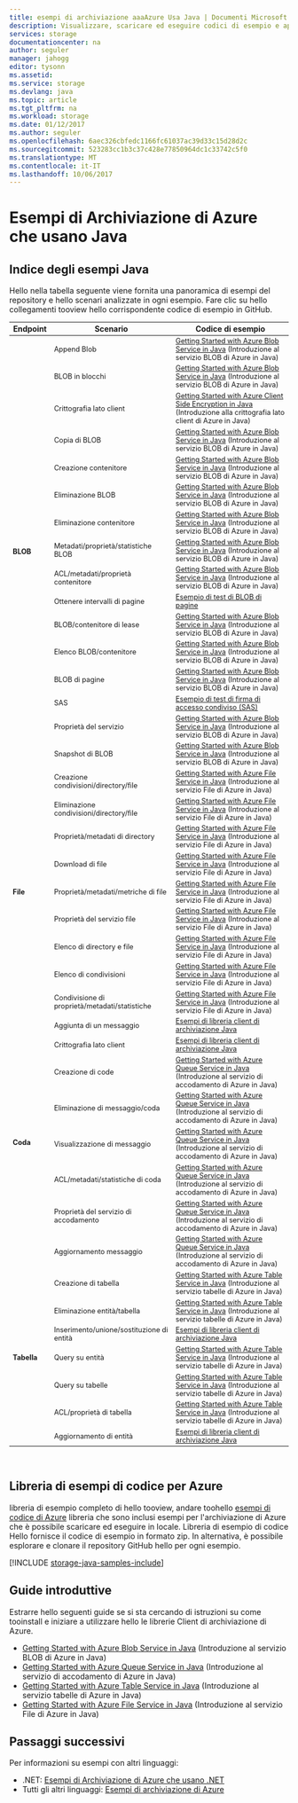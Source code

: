 ```yaml
---
title: esempi di archiviazione aaaAzure Usa Java | Documenti Microsoft
description: Visualizzare, scaricare ed eseguire codici di esempio e applicazioni per l'Archiviazione di Azure. Individuare introduzione esempi per BLOB, code, tabelle e file, utilizzando le librerie client di archiviazione di hello Java.
services: storage
documentationcenter: na
author: seguler
manager: jahogg
editor: tysonn
ms.assetid: 
ms.service: storage
ms.devlang: java
ms.topic: article
ms.tgt_pltfrm: na
ms.workload: storage
ms.date: 01/12/2017
ms.author: seguler
ms.openlocfilehash: 6aec326cbfedc1166fc61037ac39d33c15d28d2c
ms.sourcegitcommit: 523283cc1b3c37c428e77850964dc1c33742c5f0
ms.translationtype: MT
ms.contentlocale: it-IT
ms.lasthandoff: 10/06/2017
---
```

# <a name="azure-storage-samples-using-java"></a>Esempi di Archiviazione di Azure che usano Java

## <a name="java-sample-index"></a>Indice degli esempi Java

Hello nella tabella seguente viene fornita una panoramica di esempi del repository e hello scenari analizzate in ogni esempio. Fare clic su hello collegamenti tooview hello corrispondente codice di esempio in GitHub.

<table style="font-size:90%"><thead><tr><th style="font-size:110%">Endpoint</th><th style="font-size:110%">Scenario</th><th style="font-size:110%">Codice di esempio</th></tr></thead><tbody> 
<tr> 
<td rowspan="16"><b>BLOB</b></td>
<td>Append Blob</td> 
<td><a href="https://github.com/Azure-Samples/storage-blob-java-getting-started/blob/master/src/BlobBasics.java">Getting Started with Azure Blob Service in Java</a> (Introduzione al servizio BLOB di Azure in Java)</td> 
</tr> 
<tr> 
<td>BLOB in blocchi</td>
<td><a href="https://github.com/Azure-Samples/storage-blob-java-getting-started/blob/master/src/BlobBasics.java">Getting Started with Azure Blob Service in Java</a> (Introduzione al servizio BLOB di Azure in Java)</td>
</tr> 
<tr> 
<td>Crittografia lato client</td>
<td><a href="https://github.com/Azure-Samples/storage-java-client-side-encryption">Getting Started with Azure Client Side Encryption in Java</a> (Introduzione alla crittografia lato client di Azure in Java)</td>
</tr> 
<tr> 
<td>Copia di BLOB</td>
<td><a href="https://github.com/Azure-Samples/storage-blob-java-getting-started/blob/master/src/BlobBasics.java">Getting Started with Azure Blob Service in Java</a> (Introduzione al servizio BLOB di Azure in Java)</td>
</tr> 
<tr> 
<td>Creazione contenitore</td>
<td><a href="https://github.com/Azure-Samples/storage-blob-java-getting-started/blob/master/src/BlobBasics.java">Getting Started with Azure Blob Service in Java</a> (Introduzione al servizio BLOB di Azure in Java)</td>
</tr> 
<tr> 
<td>Eliminazione BLOB</td>
<td><a href="https://github.com/Azure-Samples/storage-blob-java-getting-started/blob/master/src/BlobBasics.java">Getting Started with Azure Blob Service in Java</a> (Introduzione al servizio BLOB di Azure in Java)</td>
</tr> 
<tr> 
<td>Eliminazione contenitore</td>
<td><a href="https://github.com/Azure-Samples/storage-blob-java-getting-started/blob/master/src/BlobBasics.java">Getting Started with Azure Blob Service in Java</a> (Introduzione al servizio BLOB di Azure in Java)</td>
</tr> 
<tr> 
<td>Metadati/proprietà/statistiche BLOB</td>
<td><a href="https://github.com/Azure-Samples/storage-blob-java-getting-started/blob/master/src/BlobAdvanced.java">Getting Started with Azure Blob Service in Java</a> (Introduzione al servizio BLOB di Azure in Java)</td>
</tr> 
<tr> 
<td>ACL/metadati/proprietà contenitore</td>
<td><a href="https://github.com/Azure-Samples/storage-blob-java-getting-started/blob/master/src/BlobAdvanced.java">Getting Started with Azure Blob Service in Java</a> (Introduzione al servizio BLOB di Azure in Java)</td>
</tr> 
<tr> 
<td>Ottenere intervalli di pagine</td>
<td><a href="https://github.com/Azure/azure-storage-java/blob/master/microsoft-azure-storage-test/src/com/microsoft/azure/storage/blob/CloudPageBlobTests.java">Esempio di test di BLOB di pagine</a></td>
</tr> 
<tr> 
<td>BLOB/contenitore di lease</td>
<td><a href="https://github.com/Azure-Samples/storage-blob-java-getting-started/blob/master/src/BlobBasics.java">Getting Started with Azure Blob Service in Java</a> (Introduzione al servizio BLOB di Azure in Java)</td>
</tr> 
<tr> 
<td>Elenco BLOB/contenitore</td>
<td><a href="https://github.com/Azure-Samples/storage-blob-java-getting-started/blob/master/src/BlobBasics.java">Getting Started with Azure Blob Service in Java</a> (Introduzione al servizio BLOB di Azure in Java)</td>
</tr> 
<tr> 
<td>BLOB di pagine</td>
<td><a href="https://github.com/Azure-Samples/storage-blob-java-getting-started/blob/master/src/BlobBasics.java">Getting Started with Azure Blob Service in Java</a> (Introduzione al servizio BLOB di Azure in Java)</td>
</tr>
<tr> 
<td>SAS</td>
<td><a href="https://github.com/Azure/azure-storage-java/blob/master/microsoft-azure-storage-test/src/com/microsoft/azure/storage/blob/SasTests.java">Esempio di test di firma di accesso condiviso (SAS)</a></td>
</tr>   
<tr> 
<td>Proprietà del servizio</td>
<td><a href="https://github.com/Azure-Samples/storage-blob-java-getting-started/blob/master/src/BlobAdvanced.java">Getting Started with Azure Blob Service in Java</a> (Introduzione al servizio BLOB di Azure in Java)</td>
</tr>           
<tr> 
<td>Snapshot di BLOB</td>
<td><a href="https://github.com/Azure-Samples/storage-blob-java-getting-started/blob/master/src/BlobBasics.java">Getting Started with Azure Blob Service in Java</a> (Introduzione al servizio BLOB di Azure in Java)</td>
</tr> 
<tr> 
<td rowspan="9"><b>File</b></td>
<td>Creazione condivisioni/directory/file</td> 
<td><a href="https://github.com/Azure-Samples/storage-file-java-getting-started/blob/master/src/FileBasics.java">Getting Started with Azure File Service in Java</a> (Introduzione al servizio File di Azure in Java)</td> 
</tr>
<tr> 
<td>Eliminazione condivisioni/directory/file</td> 
<td><a href="https://github.com/Azure-Samples/storage-file-java-getting-started/blob/master/src/FileBasics.java">Getting Started with Azure File Service in Java</a> (Introduzione al servizio File di Azure in Java)</td> 
</tr> 
<tr> 
<td>Proprietà/metadati di directory</td> 
<td><a href="https://github.com/Azure-Samples/storage-file-java-getting-started/blob/master/src/FileAdvanced.java">Getting Started with Azure File Service in Java</a> (Introduzione al servizio File di Azure in Java)</td> 
</tr> 
<tr> 
<td>Download di file</td> 
<td><a href="https://github.com/Azure-Samples/storage-file-java-getting-started/blob/master/src/FileBasics.java">Getting Started with Azure File Service in Java</a> (Introduzione al servizio File di Azure in Java)</td> 
</tr> 
<tr> 
<td>Proprietà/metadati/metriche di file</td> 
<td><a href="https://github.com/Azure-Samples/storage-file-java-getting-started/blob/master/src/FileAdvanced.java">Getting Started with Azure File Service in Java</a> (Introduzione al servizio File di Azure in Java)</td> 
</tr> 
<tr> 
<td>Proprietà del servizio file</td> 
<td><a href="https://github.com/Azure-Samples/storage-file-java-getting-started/blob/master/src/FileAdvanced.java">Getting Started with Azure File Service in Java</a> (Introduzione al servizio File di Azure in Java)</td> 
</tr> 
<tr> 
<td>Elenco di directory e file</td> 
<td><a href="https://github.com/Azure-Samples/storage-file-java-getting-started/blob/master/src/FileBasics.java">Getting Started with Azure File Service in Java</a> (Introduzione al servizio File di Azure in Java)</td> 
</tr>
<tr> 
<td>Elenco di condivisioni</td> 
<td><a href="https://github.com/Azure-Samples/storage-file-java-getting-started/blob/master/src/FileBasics.java">Getting Started with Azure File Service in Java</a> (Introduzione al servizio File di Azure in Java)</td> 
</tr>
<tr> 
<td>Condivisione di proprietà/metadati/statistiche</td> 
<td><a href="https://github.com/Azure-Samples/storage-file-java-getting-started/blob/master/src/FileAdvanced.java">Getting Started with Azure File Service in Java</a> (Introduzione al servizio File di Azure in Java)</td> 
</tr>
<tr> 
<td rowspan="8"><b>Coda</b></td>
<td>Aggiunta di un messaggio</td> 
<td><a href="https://github.com/Azure/azure-storage-java/blob/master/microsoft-azure-storage-samples/src/com/microsoft/azure/storage/queue/gettingstarted/QueueBasics.java">Esempi di libreria client di archiviazione Java</a></td> 
</tr> 
<tr> 
<td>Crittografia lato client</td> 
<td><a href="https://github.com/Azure/azure-storage-java/blob/master/microsoft-azure-storage-samples/src/com/microsoft/azure/storage/encryption/queue/gettingstarted/QueueGettingStarted.java">Esempi di libreria client di archiviazione Java</a></td> 
</tr> 
<tr> 
<td>Creazione di code</td> 
<td><a href="https://github.com/Azure-Samples/storage-queue-java-getting-started/blob/master/src/QueueBasics.java">Getting Started with Azure Queue Service in Java</a> (Introduzione al servizio di accodamento di Azure in Java)</td> 
</tr> 
<tr> 
<td>Eliminazione di messaggio/coda</td> 
<td><a href="https://github.com/Azure-Samples/storage-queue-java-getting-started/blob/master/src/QueueBasics.java">Getting Started with Azure Queue Service in Java</a> (Introduzione al servizio di accodamento di Azure in Java)</td> 
</tr> 
<tr> 
<td>Visualizzazione di messaggio</td> 
<td><a href="https://github.com/Azure-Samples/storage-queue-java-getting-started/blob/master/src/QueueBasics.java">Getting Started with Azure Queue Service in Java</a> (Introduzione al servizio di accodamento di Azure in Java)</td> 
</tr> 
<tr> 
<td>ACL/metadati/statistiche di coda</td> 
<td><a href="https://github.com/Azure-Samples/storage-queue-java-getting-started/blob/master/src/QueueAdvanced.java">Getting Started with Azure Queue Service in Java</a> (Introduzione al servizio di accodamento di Azure in Java)</td> 
</tr> 
<tr> 
<td>Proprietà del servizio di accodamento</td> 
<td><a href="https://github.com/Azure-Samples/storage-queue-java-getting-started/blob/master/src/QueueAdvanced.java">Getting Started with Azure Queue Service in Java</a> (Introduzione al servizio di accodamento di Azure in Java)</td> 
</tr> 
<tr> 
<td>Aggiornamento messaggio</td> 
<td><a href="https://github.com/Azure-Samples/storage-queue-java-getting-started/blob/master/src/QueueBasics.java">Getting Started with Azure Queue Service in Java</a> (Introduzione al servizio di accodamento di Azure in Java)</td> 
</tr> 
<tr> 
<td rowspan="7"><b>Tabella</b></td>
<td>Creazione di tabella</td> 
<td><a href="https://github.com/Azure-Samples/storage-table-java-getting-started/blob/master/src/TableBasics.java">Getting Started with Azure Table Service in Java</a> (Introduzione al servizio tabelle di Azure in Java)</td> 
</tr> 
<tr> 
<td>Eliminazione entità/tabella</td> 
<td><a href="https://github.com/Azure-Samples/storage-table-java-getting-started/blob/master/src/TableBasics.java">Getting Started with Azure Table Service in Java</a> (Introduzione al servizio tabelle di Azure in Java)</td> 
</tr> 
<tr> 
<td>Inserimento/unione/sostituzione di entità</td> 
<td><a href="https://github.com/Azure/azure-storage-java/blob/master/microsoft-azure-storage-samples/src/com/microsoft/azure/storage/table/gettingtstarted/TableBasics.java">Esempi di libreria client di archiviazione Java</a></td> 
</tr> 
<tr> 
<td>Query su entità</td> 
<td><a href="https://github.com/Azure-Samples/storage-table-java-getting-started/blob/master/src/TableBasics.java">Getting Started with Azure Table Service in Java</a> (Introduzione al servizio tabelle di Azure in Java)</td> 
</tr> 
<tr> 
<td>Query su tabelle</td> 
<td><a href="https://github.com/Azure-Samples/storage-table-java-getting-started/blob/master/src/TableBasics.java">Getting Started with Azure Table Service in Java</a> (Introduzione al servizio tabelle di Azure in Java)</td> 
</tr> 
<tr> 
<td>ACL/proprietà di tabella</td> 
<td><a href="https://github.com/Azure-Samples/storage-table-java-getting-started/blob/master/src/TableAdvanced.java">Getting Started with Azure Table Service in Java</a> (Introduzione al servizio tabelle di Azure in Java)</td> 
</tr> 
<tr> 
<td>Aggiornamento di entità</td> 
<td><a href="https://github.com/Azure/azure-storage-java/blob/master/microsoft-azure-storage-samples/src/com/microsoft/azure/storage/table/gettingtstarted/TableBasics.java">Esempi di libreria client di archiviazione Java</a></td> 
</tr> 
</tbody> 
</table>
<br/>

## <a name="azure-code-samples-library"></a>Libreria di esempi di codice per Azure

libreria di esempio completo di hello tooview, andare toohello [esempi di codice di Azure](https://azure.microsoft.com/resources/samples/?service=storage) libreria che sono inclusi esempi per l'archiviazione di Azure che è possibile scaricare ed eseguire in locale. Libreria di esempio di codice Hello fornisce il codice di esempio in formato zip. In alternativa, è possibile esplorare e clonare il repository GitHub hello per ogni esempio.

[!INCLUDE [storage-java-samples-include](../../../includes/storage-java-samples-include.md)]

## <a name="getting-started-guides"></a>Guide introduttive

Estrarre hello seguenti guide se si sta cercando di istruzioni su come tooinstall e iniziare a utilizzare hello le librerie Client di archiviazione di Azure.

* [Getting Started with Azure Blob Service in Java](../blobs/storage-java-how-to-use-blob-storage.md) (Introduzione al servizio BLOB di Azure in Java)
* [Getting Started with Azure Queue Service in Java](../storage-java-how-to-use-queue-storage.md) (Introduzione al servizio di accodamento di Azure in Java)
* [Getting Started with Azure Table Service in Java](../../cosmos-db/table-storage-how-to-use-java.md) (Introduzione al servizio tabelle di Azure in Java)
* [Getting Started with Azure File Service in Java](../storage-java-how-to-use-file-storage.md) (Introduzione al servizio File di Azure in Java)

## <a name="next-steps"></a>Passaggi successivi

Per informazioni su esempi con altri linguaggi:

* .NET: [Esempi di Archiviazione di Azure che usano .NET](../storage-samples-dotnet.md)
* Tutti gli altri linguaggi: [Esempi di archiviazione di Azure](../storage-samples.md)

